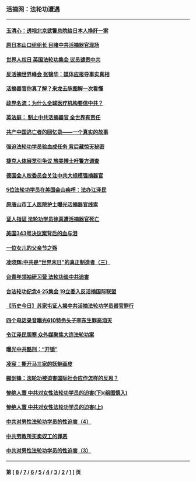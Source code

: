 ### 活摘网：法轮功遭遇
---
#### [玉清心：透视北京武警总院给日本人换肝一案](../../pages/nf5881/n13771978.md?01280430) 
#### [原日本山口组组长 目睹中共活摘器官现场](../../pages/nf5881/n13767360.md?01280430) 
#### [世界人权日 英国法轮功集会 议员谴责中共](../../pages/nf5881/n13431763.md?01280430) 
#### [反活摘世界峰会 张锦华：媒体应报导事实真相](../../pages/nf5881/n13278502.md?01280430) 
#### [活摘器官你真了解？来龙去脉图解一次看懂](../../pages/nf5881/n13013820.md?01280430) 
#### [政界名流：为什么全球医疗机构要信中共？](../../pages/nf5881/n11945479.md?01280430) 
#### [英法庭： 制止中共活摘器官 全世界有责任](../../pages/nf5881/n11330691.md?01280430) 
#### [共产中国逃亡者的回忆录——一个真实的故事](../../pages/nf5881/n10918649.md?01280430) 
#### [强迫法轮功学员验血成任务 背后藏惊天秘密](../../pages/nf5881/n4252384.md?01280430) 
#### [捷克人体展览引争议 旅美博士吁警方调查](../../pages/nf5881/n9429187.md?01280430) 
#### [德国会人权委员会关注中共大规模强摘器官](../../pages/nf5881/n8418950.md?01280430) 
#### [5位法轮功学员在美国会山疾呼：法办江泽民](../../pages/nf5881/n8101519.md?01280430) 
#### [原唐山市工人医院护士曝光活摘器官线索](../../pages/nf5881/n8076384.md?01280430) 
#### [证人指证 法轮功学员徐真遭活摘器官死亡](../../pages/nf5881/n8042467.md?01280430) 
#### [美国343号决议案背后的血与泪](../../pages/nf5881/n8020684.md?01280430) 
#### [一位女儿的父亲节之殇](../../pages/nf5881/n8014122.md?01280430) 
#### [凌晓辉:中共是“世界末日”的真正制造者（三）](../../pages/nf5881/n4210333.md?01280430) 
#### [台青年领袖研习营 法轮功谈中共迫害](../../pages/nf5881/n4141857.md?01280430) 
#### [台法轮功纪念4‧25集会 19立委入反活摘国际联盟](../../pages/nf5881/n4141821.md?01280430) 
#### [【历史今日】苏家屯证人揭中共活摘法轮功学员器官罪行](../../pages/nf5881/n4135912.md?01280430) 
#### [四个电话录音曝光610特务头子李东生罪恶滔天](../../pages/nf5881/n4040060.md?01280430) 
#### [令江泽民胆寒 众外媒聚焦大连法轮功案](../../pages/nf5881/n3932671.md?01280430) 
#### [曝光中共酷刑：“开锁”](../../pages/nf5881/n3889373.md?01280430) 
#### [凌宸：撕开马三家的妖魅画皮](../../pages/nf5881/n3849369.md?01280430) 
#### [郦剑锋：法轮功被迫害国际社会应作怎样的反思？](../../pages/nf5881/n3824560.md?01280430) 
#### [惨绝人寰 中共对女性法轮功学员的迫害(下)(组图慎入)](../../pages/nf5881/n3816285.md?01280430) 
#### [惨绝人寰 中共对女性法轮功学员的迫害(上)](../../pages/nf5881/n3815374.md?01280430) 
#### [中共对男性法轮功学员的性迫害（4）](../../pages/nf5881/n3769144.md?01280430) 
#### [中共劳教所买卖奴工的罪恶](../../pages/nf5881/n3769378.md?01280430) 
#### [中共对男性法轮功学员的性迫害（3）](../../pages/nf5881/n3768231.md?01280430) 

---
#### 第 [ [8](./8.md?01280430) / [7](./7.md?01280430) / [6](./6.md?01280430) / [5](./5.md?01280430) / [4](./4.md?01280430) / [3](./3.md?01280430) / [2](./2.md?01280430) / [1](./1.md?01280430) ] 页
